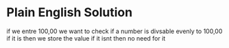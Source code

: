 # Plain English Solution
if we entre 100,00 
we want to check if a number is divsable evenly to 100,00
if it is then we store the value
if it isnt then no need for it 

